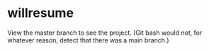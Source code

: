 # willresume

View the master branch to see the project. (Git bash would not, for whatever reason, detect that there was a main branch.)
